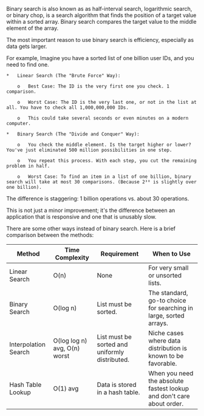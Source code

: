 Binary search is also known as as half-interval search, logarithmic search, or binary chop, is a search algorithm that finds the position of a target value within a sorted array. Binary search compares the target value to the middle element of the array.

The most important reason to use binary search is efficiency, especially as data gets larger.

For example, Imagine you have a sorted list of one billion user IDs, and you need to find one.

    *	Linear Search (The "Brute Force" Way):
       
        o	Best Case: The ID is the very first one you check. 1 comparison.
        
        o	Worst Case: The ID is the very last one, or not in the list at all. You have to check all 1,000,000,000 IDs.
        
        o	This could take several seconds or even minutes on a modern computer.
    
    *	Binary Search (The "Divide and Conquer" Way):
       
        o	You check the middle element. Is the target higher or lower? You've just eliminated 500 million possibilities in one step.
        
        o	You repeat this process. With each step, you cut the remaining problem in half.
        
        o	Worst Case: To find an item in a list of one billion, binary search will take at most 30 comparisons. (Because 2³⁰ is slightly over one billion).

The difference is staggering: 1 billion operations vs. about 30 operations.

This is not just a minor improvement; it's the difference between an application that is responsive and one that is unusably slow.

There are some other ways instead of binary search. Here is a brief comparison between the methods:

| Method | Time Complexity | Requirement | When to Use |
|---|---|---|---|
| Linear Search | O(n) | None | For very small or unsorted lists. |
| Binary Search | O(log n) | List must be sorted. | The standard, go-to choice for searching in large, sorted arrays. |
| Interpolation Search | O(log log n) avg, O(n) worst | List must be sorted and uniformly  distributed.| Niche cases where data distribution is known to be favorable. |
| Hash Table Lookup | O(1) avg | Data is stored in a hash table. |When you need the absolute fastest lookup and don't care about order.|
